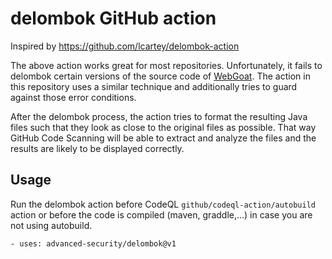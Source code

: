 # delombok GitHub action

Inspired by https://github.com/lcartey/delombok-action

The above action works great for most repositories. Unfortunately, it fails to delombok certain versions of the source code of [WebGoat](https://github.com/WebGoat/WebGoat). The action in this repository uses a similar technique and additionally tries to guard against those error conditions.

After the delombok process, the action tries to format the resulting Java files such that they look as close to the original files as possible. That way GitHub Code Scanning will be able to extract and analyze the files and the results are likely to be displayed correctly.

## Usage

Run the delombok action before CodeQL `github/codeql-action/autobuild` action or before the code is compiled (maven, graddle,...) in case you are not using autobuild.

```
- uses: advanced-security/delombok@v1
```
